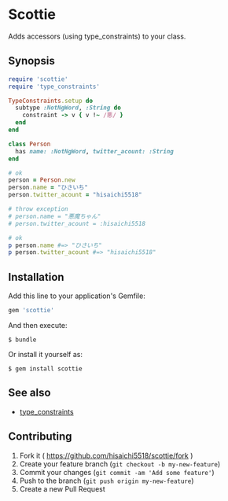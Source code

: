 # Scottie

Adds accessors (using type_constraints) to your class.

## Synopsis

```ruby
require 'scottie'
require 'type_constraints'

TypeConstraints.setup do
  subtype :NotNgWord, :String do
    constraint -> v { v !~ /悪/ }
  end
end

class Person
  has name: :NotNgWord, twitter_acount: :String
end

# ok
person = Person.new
person.name = "ひさいち"
person.twitter_acount = "hisaichi5518"

# throw exception
# person.name = "悪魔ちゃん"
# person.twitter_acount = :hisaichi5518

# ok
p person.name #=> "ひさいち"
p person.twitter_acount #=> "hisaichi5518"
```

## Installation

Add this line to your application's Gemfile:

```ruby
gem 'scottie'
```

And then execute:

    $ bundle

Or install it yourself as:

    $ gem install scottie

## See also

- [type_constraints](https://github.com/hisaichi5518/type_constraints/)

## Contributing

1. Fork it ( https://github.com/hisaichi5518/scottie/fork )
2. Create your feature branch (`git checkout -b my-new-feature`)
3. Commit your changes (`git commit -am 'Add some feature'`)
4. Push to the branch (`git push origin my-new-feature`)
5. Create a new Pull Request
